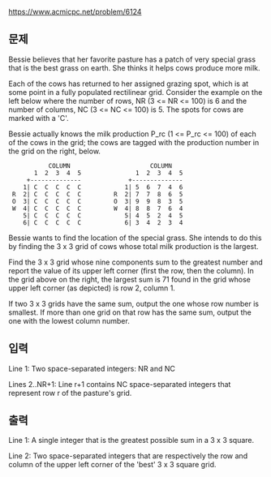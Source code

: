 https://www.acmicpc.net/problem/6124

## 문제
Bessie believes that her favorite pasture has a patch of very special grass that is the best grass on earth. She thinks it helps cows produce more milk.

Each of the cows has returned to her assigned grazing spot, which is at some point in a fully populated rectilinear grid. Consider the example on the left below where the number of rows, NR (3 <= NR <= 100) is 6 and the number of columns, NC (3 <= NC <= 100) is 5. The spots for cows are marked with a 'C'.

Bessie actually knows the milk production P_rc (1 <= P_rc <= 100) of each of the cows in the grid; the cows are tagged with the production number in the grid on the right, below.

               COLUMN                      COLUMN
           1  2  3  4  5               1  2  3  4  5
         +--------------             +--------------
        1| C  C  C  C  C            1| 5  6  7  4  6
     R  2| C  C  C  C  C         R  2| 7  7  8  6  5
     O  3| C  C  C  C  C         O  3| 9  9  8  3  5
     W  4| C  C  C  C  C         W  4| 8  8  7  6  4
        5| C  C  C  C  C            5| 4  5  2  4  5
        6| C  C  C  C  C            6| 3  4  2  3  4
Bessie wants to find the location of the special grass. She intends to do this by finding the 3 x 3 grid of cows whose total milk production is the largest.

Find the 3 x 3 grid whose nine components sum to the greatest number and report the value of its upper left corner (first the row, then the column). In the grid above on the right, the largest sum is 71 found in the grid whose upper left corner (as depicted) is row 2, column 1.

If two 3 x 3 grids have the same sum, output the one whose row number is smallest. If more than one grid on that row has the same sum, output the one with the lowest column number.

## 입력
Line 1: Two space-separated integers: NR and NC

Lines 2..NR+1: Line r+1 contains NC space-separated integers that represent row r of the pasture's grid.

## 출력
Line 1: A single integer that is the greatest possible sum in a 3 x 3 square.

Line 2: Two space-separated integers that are respectively the row and column of the upper left corner of the 'best' 3 x 3 square grid.
